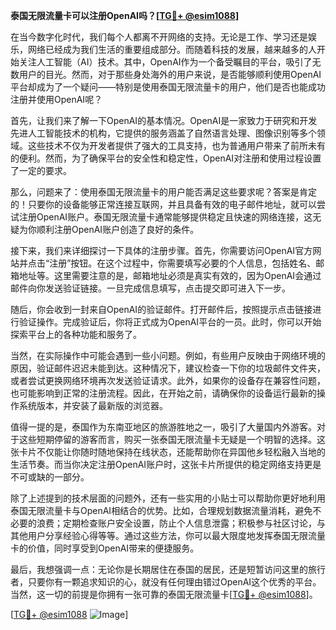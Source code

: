 **泰国无限流量卡可以注册OpenAI吗？[[TG💪+ @esim1088](https://t.me/s/esim1088)]**

在当今数字化时代，我们每个人都离不开网络的支持。无论是工作、学习还是娱乐，网络已经成为我们生活的重要组成部分。而随着科技的发展，越来越多的人开始关注人工智能（AI）技术。其中，OpenAI作为一个备受瞩目的平台，吸引了无数用户的目光。然而，对于那些身处海外的用户来说，是否能够顺利使用OpenAI平台却成为了一个疑问——特别是使用泰国无限流量卡的用户，他们是否也能成功注册并使用OpenAI呢？

首先，让我们来了解一下OpenAI的基本情况。OpenAI是一家致力于研究和开发先进人工智能技术的机构，它提供的服务涵盖了自然语言处理、图像识别等多个领域。这些技术不仅为开发者提供了强大的工具支持，也为普通用户带来了前所未有的便利。然而，为了确保平台的安全性和稳定性，OpenAI对注册和使用过程设置了一定的要求。

那么，问题来了：使用泰国无限流量卡的用户能否满足这些要求呢？答案是肯定的！只要你的设备能够正常连接互联网，并且具备有效的电子邮件地址，就可以尝试注册OpenAI账户。泰国无限流量卡通常能够提供稳定且快速的网络连接，这无疑为你顺利注册OpenAI账户创造了良好的条件。

接下来，我们来详细探讨一下具体的注册步骤。首先，你需要访问OpenAI官方网站并点击“注册”按钮。在这个过程中，你需要填写必要的个人信息，包括姓名、邮箱地址等。这里需要注意的是，邮箱地址必须是真实有效的，因为OpenAI会通过邮件向你发送验证链接。一旦完成信息填写，点击提交即可进入下一步。

随后，你会收到一封来自OpenAI的验证邮件。打开邮件后，按照提示点击链接进行验证操作。完成验证后，你将正式成为OpenAI平台的一员。此时，你可以开始探索平台上的各种功能和服务了。

当然，在实际操作中可能会遇到一些小问题。例如，有些用户反映由于网络环境的原因，验证邮件迟迟未能到达。这种情况下，建议检查一下你的垃圾邮件文件夹，或者尝试更换网络环境再次发送验证请求。此外，如果你的设备存在兼容性问题，也可能影响到正常的注册流程。因此，在开始之前，请确保你的设备运行最新的操作系统版本，并安装了最新版的浏览器。

值得一提的是，泰国作为东南亚地区的旅游胜地之一，吸引了大量国内外游客。对于这些短期停留的游客而言，购买一张泰国无限流量卡无疑是一个明智的选择。这张卡片不仅能让你随时随地保持在线状态，还能帮助你在异国他乡轻松融入当地的生活节奏。而当你决定注册OpenAI账户时，这张卡片所提供的稳定网络支持更是不可或缺的一部分。

除了上述提到的技术层面的问题外，还有一些实用的小贴士可以帮助你更好地利用泰国无限流量卡与OpenAI相结合的优势。比如，合理规划数据流量消耗，避免不必要的浪费；定期检查账户安全设置，防止个人信息泄露；积极参与社区讨论，与其他用户分享经验心得等等。通过这些方法，你可以最大限度地发挥泰国无限流量卡的价值，同时享受到OpenAI带来的便捷服务。

最后，我想强调一点：无论你是长期居住在泰国的居民，还是短暂访问这里的旅行者，只要你有一颗追求知识的心，就没有任何理由错过OpenAI这个优秀的平台。当然，这一切的前提是你拥有一张可靠的泰国无限流量卡[[TG💪+ @esim1088](https://t.me/s/esim1088)]。

[[TG💪+ @esim1088](https://t.me/s/esim1088) ![Image](https://i.postimg.cc/4NQfJmqS/Snipaste-2025-05-13-00-14-12.png)]